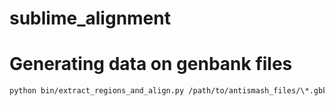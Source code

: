 # sublime_alignment

# Generating data on genbank files



```bash
python bin/extract_regions_and_align.py /path/to/antismash_files/\*.gbk /path/to/mibig_references/\*.gbk 4 test_data_2/
```